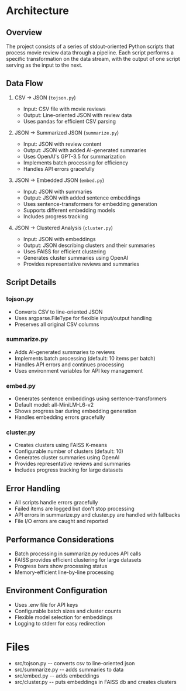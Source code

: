 # Architecture

## Overview

The project consists of a series of stdout-oriented Python scripts that process movie review data through a pipeline. Each script performs a specific transformation on the data stream, with the output of one script serving as the input to the next.

## Data Flow

1. CSV → JSON (`tojson.py`)
   - Input: CSV file with movie reviews
   - Output: Line-oriented JSON with review data
   - Uses pandas for efficient CSV parsing

2. JSON → Summarized JSON (`summarize.py`)
   - Input: JSON with review content
   - Output: JSON with added AI-generated summaries
   - Uses OpenAI's GPT-3.5 for summarization
   - Implements batch processing for efficiency
   - Handles API errors gracefully

3. JSON → Embedded JSON (`embed.py`)
   - Input: JSON with summaries
   - Output: JSON with added sentence embeddings
   - Uses sentence-transformers for embedding generation
   - Supports different embedding models
   - Includes progress tracking

4. JSON → Clustered Analysis (`cluster.py`)
   - Input: JSON with embeddings
   - Output: JSON describing clusters and their summaries
   - Uses FAISS for efficient clustering
   - Generates cluster summaries using OpenAI
   - Provides representative reviews and summaries

## Script Details

### tojson.py
- Converts CSV to line-oriented JSON
- Uses argparse.FileType for flexible input/output handling
- Preserves all original CSV columns

### summarize.py
- Adds AI-generated summaries to reviews
- Implements batch processing (default: 10 items per batch)
- Handles API errors and continues processing
- Uses environment variables for API key management

### embed.py
- Generates sentence embeddings using sentence-transformers
- Default model: all-MiniLM-L6-v2
- Shows progress bar during embedding generation
- Handles embedding errors gracefully

### cluster.py
- Creates clusters using FAISS K-means
- Configurable number of clusters (default: 10)
- Generates cluster summaries using OpenAI
- Provides representative reviews and summaries
- Includes progress tracking for large datasets

## Error Handling

- All scripts handle errors gracefully
- Failed items are logged but don't stop processing
- API errors in summarize.py and cluster.py are handled with fallbacks
- File I/O errors are caught and reported

## Performance Considerations

- Batch processing in summarize.py reduces API calls
- FAISS provides efficient clustering for large datasets
- Progress bars show processing status
- Memory-efficient line-by-line processing

## Environment Configuration

- Uses .env file for API keys
- Configurable batch sizes and cluster counts
- Flexible model selection for embeddings
- Logging to stderr for easy redirection

# Files

- src/tojson.py -- converts csv to line-oriented json
- src/summarize.py -- adds summaries to data
- src/embed.py -- adds embeddings 
- src/cluster.py -- puts embeddings in FAISS db and creates clusters
